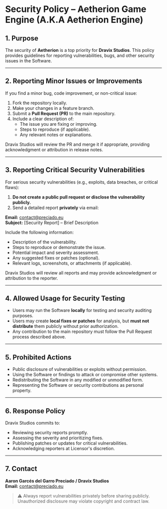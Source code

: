 ﻿# Security Policy – Aetherion Game Engine (A.K.A Aetherion Engine)

## 1. Purpose
The security of **Aetherion** is a top priority for **Dravix Studios**. This policy provides guidelines for reporting vulnerabilities, bugs, and other security issues in the Software.

---

## 2. Reporting Minor Issues or Improvements

If you find a minor bug, code improvement, or non-critical issue:

1. Fork the repository locally.
2. Make your changes in a feature branch.
3. Submit a **Pull Request (PR)** to the main repository.
4. Include a clear description of:
   - The issue you are fixing or improving.
   - Steps to reproduce (if applicable).
   - Any relevant notes or explanations.

Dravix Studios will review the PR and merge it if appropriate, providing acknowledgment or attribution in release notes.

---

## 3. Reporting Critical Security Vulnerabilities

For serious security vulnerabilities (e.g., exploits, data breaches, or critical flaws):

1. **Do not create a public pull request or disclose the vulnerability publicly.**
2. Send a detailed report **privately** via email:

**Email:** contact@preciado.eu  
**Subject:** [Security Report] – Brief Description

Include the following information:

- Description of the vulnerability.
- Steps to reproduce or demonstrate the issue.
- Potential impact and severity assessment.
- Any suggested fixes or patches (optional).
- Relevant logs, screenshots, or attachments (if applicable).

Dravix Studios will review all reports and may provide acknowledgment or attribution to the reporter.

---

## 4. Allowed Usage for Security Testing

- Users may run the Software **locally** for testing and security auditing purposes.
- Users may create **local fixes or patches** for analysis, but **must not distribute** them publicly without prior authorization.
- Any contribution to the main repository must follow the Pull Request process described above.

---

## 5. Prohibited Actions

- Public disclosure of vulnerabilities or exploits without permission.
- Using the Software or findings to attack or compromise other systems.
- Redistributing the Software in any modified or unmodified form.
- Representing the Software or security contributions as personal property.

---

## 6. Response Policy

Dravix Studios commits to:

- Reviewing security reports promptly.
- Assessing the severity and prioritizing fixes.
- Publishing patches or updates for critical vulnerabilities.
- Acknowledging reporters at Licensor's discretion.

---

## 7. Contact

**Aaron Garcés del Garro Preciado / Dravix Studios**  
**Email:** contact@preciado.eu  

> ⚠️ Always report vulnerabilities privately before sharing publicly. Unauthorized disclosure may violate copyright and contract law.
